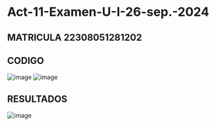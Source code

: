 # Act-11-Examen-U-I-26-sep.-2024 
## MATRICULA 22308051281202
## CODIGO
![image](https://github.com/user-attachments/assets/455b14a5-c814-482d-a4a1-5ff067401d5c)
![image](https://github.com/user-attachments/assets/9829a457-f48f-4104-a4c3-619beb50f132)

## RESULTADOS
![image](https://github.com/user-attachments/assets/cf76303b-7b79-48c4-9471-34146a235a37)




